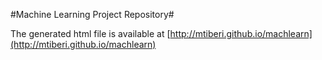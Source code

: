 #Machine Learning Project Repository#

The generated html file is available at [http://mtiberi.github.io/machlearn](http://mtiberi.github.io/machlearn)

